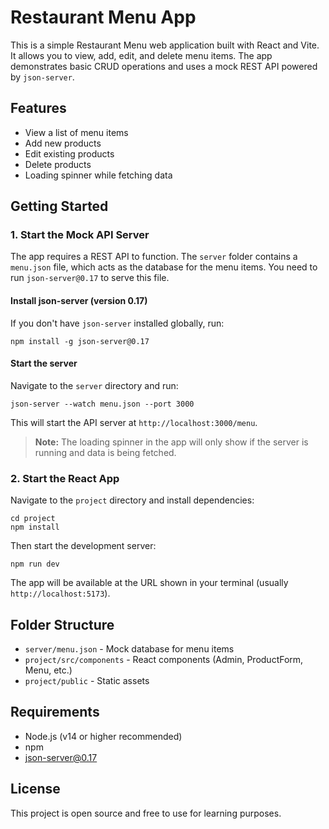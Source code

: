# Restaurant Menu App

This is a simple Restaurant Menu web application built with React and Vite. It allows you to view, add, edit, and delete menu items. The app demonstrates basic CRUD operations and uses a mock REST API powered by `json-server`.

## Features
- View a list of menu items
- Add new products
- Edit existing products
- Delete products
- Loading spinner while fetching data

## Getting Started

### 1. Start the Mock API Server

The app requires a REST API to function. The `server` folder contains a `menu.json` file, which acts as the database for the menu items. You need to run `json-server@0.17` to serve this file.

#### Install json-server (version 0.17)

If you don't have `json-server` installed globally, run:

```
npm install -g json-server@0.17
```

#### Start the server

Navigate to the `server` directory and run:

```
json-server --watch menu.json --port 3000
```

This will start the API server at `http://localhost:3000/menu`.

> **Note:** The loading spinner in the app will only show if the server is running and data is being fetched.

### 2. Start the React App

Navigate to the `project` directory and install dependencies:

```
cd project
npm install
```

Then start the development server:

```
npm run dev
```

The app will be available at the URL shown in your terminal (usually `http://localhost:5173`).

## Folder Structure

- `server/menu.json` - Mock database for menu items
- `project/src/components` - React components (Admin, ProductForm, Menu, etc.)
- `project/public` - Static assets

## Requirements
- Node.js (v14 or higher recommended)
- npm
- json-server@0.17

## License

This project is open source and free to use for learning purposes.
